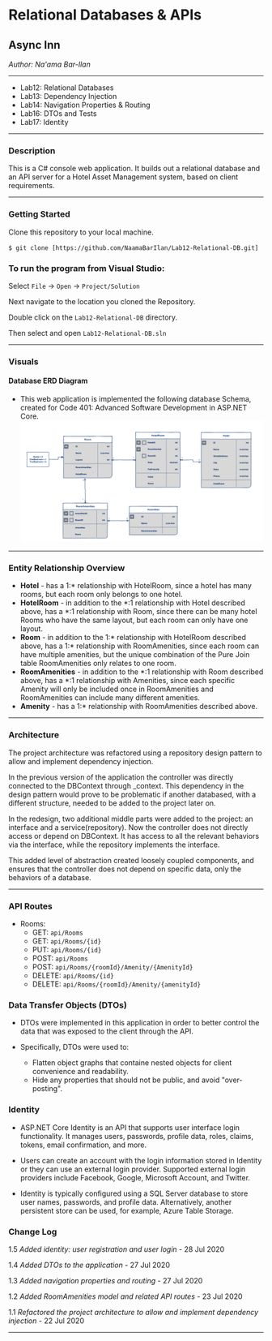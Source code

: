 # Relational Databases & APIs

## Async Inn

*Author: Na'ama Bar-Ilan*

----

* Lab12: Relational Databases
* Lab13: Dependency Injection
* Lab14: Navigation Properties & Routing
* Lab16: DTOs and Tests
* Lab17: Identity

----

### Description

This is a C# console web application. It builds out a relational database and an API server for a Hotel Asset Management system, based on client requirements.

---

### Getting Started
Clone this repository to your local machine.

```
$ git clone [https://github.com/NaamaBarIlan/Lab12-Relational-DB.git]
```

### To run the program from Visual Studio:
Select ```File``` -> ```Open``` -> ```Project/Solution```

Next navigate to the location you cloned the Repository.

Double click on the ```Lab12-Relational-DB``` directory.

Then select and open ```Lab12-Relational-DB.sln```

---

### Visuals

#### Database ERD Diagram

* This web application is implemented the following database Schema, created for Code 401: Advanced Software Development in ASP.NET Core.
![ERD](Assets/AsyncInn2.png)

---

### Entity Relationship Overview

* **Hotel** - has a 1:* relationship with HotelRoom, since a hotel has many rooms, but each room only belongs to one hotel. 
* **HotelRoom** - in addition to the *:1 relationship with Hotel described above, has a *:1 relationship with Room, since there can be many hotel Rooms who have the same layout, but each room can only have one layout.
* **Room** - in addition to the 1:* relationship with HotelRoom described above, has a 1:* relationship with RoomAmenities, since each room can have multiple amenities, but the unique combination of the Pure Join table RoomAmenities only relates to one room. 
* **RoomAmenities** -  in addition to the *:1 relationship with Room described above, has a *:1 relationship with Amenities, since each specific Amenity will only be included once in RoomAmenities and RoomAmenities can include many different amenities.  
* **Amenity** - has a 1:* relationship with RoomAmenities described above. 

---

### Architecture

The project architecture was refactored using a repository design pattern to allow and implement dependency injection.

In the previous version of the application the controller was directly connected to the DBContext through _context. This dependency in the design pattern would prove to be problematic if another databased, with a different structure, needed to be added to the project later on. 

In the redesign, two additional middle parts were added to the project: an interface and a service(repository). Now the controller does not directly access or depend on DBContext. It has access to all the relevant behaviors via the interface, while the repository implements the interface. 

This added level of abstraction created loosely coupled components, and ensures that the controller does not depend on specific data, only the behaviors of a database. 

----

### API Routes

* Rooms:
    * GET: `api/Rooms`
    * GET: `api/Rooms/{id}`
    * PUT: `api/Rooms/{id}`
    * POST: `api/Rooms`
    * POST: `api/Rooms/{roomId}/Amenity/{AmenityId}`
    * DELETE: `api/Rooms/{id}`
    * DELETE: `api/Rooms/{roomId}/Amenity/{amenityId}`


### Data Transfer Objects (DTOs)

* DTOs were implemented in this application in order to better control the data that was exposed to the client through the API. 

* Specifically, DTOs were used to:
    * Flatten object graphs that containe nested objects for client convenience and readability.  
    * Hide any properties that should not be public, and avoid "over-posting".


### Identity

* ASP.NET Core Identity is an API that supports user interface login functionality. It manages users, passwords, profile data, roles, claims, tokens, email confirmation, and more.

* Users can create an account with the login information stored in Identity or they can use an external login provider. Supported external login providers include Facebook, Google, Microsoft Account, and Twitter.

* Identity is typically configured using a SQL Server database to store user names, passwords, and profile data. Alternatively, another persistent store can be used, for example, Azure Table Storage.


### Change Log

1.5 *Added identity: user registration and user login* - 28 Jul 2020

1.4 *Added DTOs to the application* - 27 Jul 2020

1.3 *Added navigation properties and routing* - 27 Jul 2020

1.2 *Added RoomAmenities model and related API routes* - 23 Jul 2020

1.1 *Refactored the project architecture to allow and implement dependency injection* - 22 Jul 2020

------------------------------

